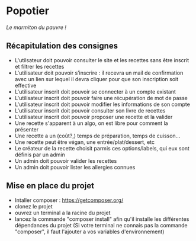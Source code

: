 # Popotier
_Le marmiton du pauvre !_

## Récapitulation des consignes

- L'utilsateur doit pouvoir consulter le site et les recettes sans être inscrit et filtrer les recettes 
- L'utilisateur doit pouvoir s’inscrire : il recevra un mail de confirmation avec un lien sur lequel il devra cliquer pour que son inscription soit effective
- L'utilisateur inscrit doit pouvoir se connecter à un compte existant
- L'utilisateur inscrit doit pouvoir faire une récupération de mot de passe 
- L'utilisateur inscrit doit pouvoir modifier les informations de son compte
- L'utilisateur inscrit doit pouvoir consulter son livre de recettes
- L'utilisateur inscrit doit pouvoir proposer une recette et la valider 
- Une recette s'apparent à un algo, on est libre pour comment la présenter
- Une recette a un (coût?,) temps de préparation, temps de cuisson...
- Une recette peut être végan, une entrée/plat/dessert, etc 
- Le créateur de la recette choisit parmis ces options/labels, qui eux sont définis par un admin
- Un admin doit pouvoir valider les recettes 
- Un admin doit pouvoir lister les allergies connues

## Mise en place du projet

- Intaller composer : https://getcomposer.org/
- clonez le projet
- ouvrez un terminal a la racine du projet
- lancez la commande "composer install" afin qu'il installe les différentes dépendances du projet
(Si votre terminal ne connais pas la commande "composer", il faut l'ajouter a vos variables d'environnement)

